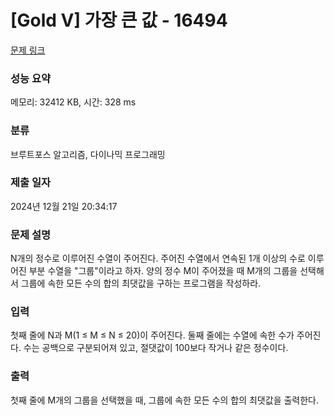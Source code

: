 # [Gold V] 가장 큰 값 - 16494 

[문제 링크](https://www.acmicpc.net/problem/16494) 

### 성능 요약

메모리: 32412 KB, 시간: 328 ms

### 분류

브루트포스 알고리즘, 다이나믹 프로그래밍

### 제출 일자

2024년 12월 21일 20:34:17

### 문제 설명

<p>N개의 정수로 이루어진 수열이 주어진다. 주어진 수열에서 연속된 1개 이상의 수로 이루어진 부분 수열을 "그룹"이라고 하자. 양의 정수 M이 주어졌을 때 M개의 그룹을 선택해서 그룹에 속한 모든 수의 합의 최댓값을 구하는 프로그램을 작성하라.</p>

### 입력 

 <p>첫째 줄에 N과 M(1 ≤ M ≤ N ≤ 20)이 주어진다. 둘째 줄에는 수열에 속한 수가 주어진다. 수는 공백으로 구분되어져 있고, 절댓값이 100보다 작거나 같은 정수이다.</p>

### 출력 

 <p>첫째 줄에 M개의 그룹을 선택했을 때, 그룹에 속한 모든 수의 합의 최댓값을 출력한다.</p>

